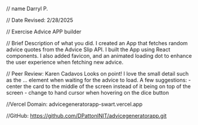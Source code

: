 // name 
Darryl P.

 // Date Revised: 
2/28/2025

 // Exercise 
Advice APP builder

 // Brief Description of what you did. 
I created an App that fetches random advice quotes from the Advice Slip API. I built the App using React components. I also added favicon, and an animated loading dot to enhance the user experience when fetching new advice.

 // Peer Review: Karen Cadavos
 Looks on point! I love the small detail such as the ... element when waiting for the advice to load.
  A few suggestions: 
    - center the card to the middle of the screen instead of it being on top of the screen
    - change to hand cursor when hovering on the dice button




//Vercel Domain:
advicegeneratorapp-swart.vercel.app

//GitHub:
https://github.com/DPattonINIT/advicegeneratorapp.git
